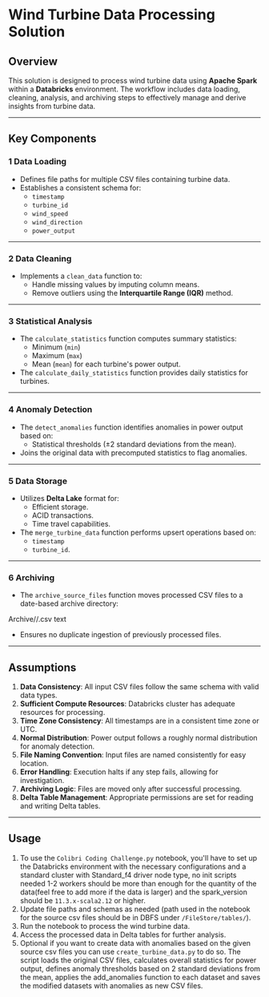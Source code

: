 # Wind Turbine Data Processing Solution

## Overview

This solution is designed to process wind turbine data using **Apache Spark** within a **Databricks** environment. The workflow includes data loading, cleaning, analysis, and archiving steps to effectively manage and derive insights from turbine data.

---

## Key Components

### 1️ **Data Loading**
- Defines file paths for multiple CSV files containing turbine data.
- Establishes a consistent schema for:
  - `timestamp`
  - `turbine_id`
  - `wind_speed`
  - `wind_direction`
  - `power_output`

---

### 2️ **Data Cleaning**
- Implements a `clean_data` function to:
  - Handle missing values by imputing column means.
  - Remove outliers using the **Interquartile Range (IQR)** method.

---

### 3️ **Statistical Analysis**
- The `calculate_statistics` function computes summary statistics:
  - Minimum (`min`)
  - Maximum (`max`)
  - Mean (`mean`) for each turbine's power output.
- The `calculate_daily_statistics` function provides daily statistics for turbines.

---

### 4️ **Anomaly Detection**
- The `detect_anomalies` function identifies anomalies in power output based on:
  - Statistical thresholds (±2 standard deviations from the mean).
- Joins the original data with precomputed statistics to flag anomalies.

---

### 5️ **Data Storage**
- Utilizes **Delta Lake** format for:
  - Efficient storage.
  - ACID transactions.
  - Time travel capabilities.
- The `merge_turbine_data` function performs upsert operations based on:
  - `timestamp`
  - `turbine_id`.

---

### 6️ **Archiving**
- The `archive_source_files` function moves processed CSV files to a date-based archive directory:

Archive/<dd-mm-yy>/<filename>.csv
text
- Ensures no duplicate ingestion of previously processed files.

---

## Assumptions

1. **Data Consistency**: All input CSV files follow the same schema with valid data types.
2. **Sufficient Compute Resources**: Databricks cluster has adequate resources for processing.
3. **Time Zone Consistency**: All timestamps are in a consistent time zone or UTC.
4. **Normal Distribution**: Power output follows a roughly normal distribution for anomaly detection.
5. **File Naming Convention**: Input files are named consistently for easy location.
6. **Error Handling**: Execution halts if any step fails, allowing for investigation.
7. **Archiving Logic**: Files are moved only after successful processing.
8. **Delta Table Management**: Appropriate permissions are set for reading and writing Delta tables.

---

## Usage

1. To use the `Colibri Coding Challenge.py` notebook, you'll have to set up the Databricks environment with the necessary configurations and a standard cluster with Standard_f4 driver node type, no init scripts needed 1-2 workers should be more than enough for the quantity of the data(feel free to add more if the data is larger) and the spark_version should be `11.3.x-scala2.12` or higher.
2. Update file paths and schemas as needed (path used in the notebook for the source csv files should be in DBFS under `/FileStore/tables/`).
3. Run the notebook to process the wind turbine data.
4. Access the processed data in Delta tables for further analysis.
5. Optional if you want to create data with anomalies based on the given source csv files you can use `create_turbine_data.py` to do so. The script loads the original CSV files, calculates overall statistics for power output, defines anomaly thresholds based on 2 standard deviations from the mean, applies the add_anomalies function to each dataset and saves the modified datasets with anomalies as new CSV files.
